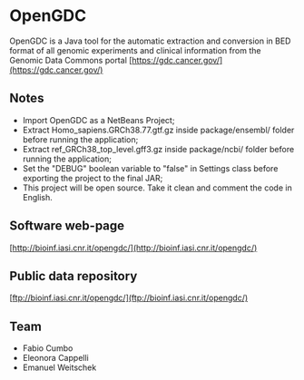 # OpenGDC
OpenGDC is a Java tool for the automatic extraction and conversion in BED format of all genomic experiments and clinical information from the Genomic Data Commons portal [https://gdc.cancer.gov/](https://gdc.cancer.gov/)

## Notes
- Import OpenGDC as a NetBeans Project;
- Extract Homo_sapiens.GRCh38.77.gtf.gz inside package/ensembl/ folder before running the application;
- Extract ref_GRCh38_top_level.gff3.gz inside package/ncbi/ folder before running the application;
- Set the "DEBUG" boolean variable to "false" in Settings class before exporting the project to the final JAR;
- This project will be open source. Take it clean and comment the code in English.

## Software web-page
[http://bioinf.iasi.cnr.it/opengdc/](http://bioinf.iasi.cnr.it/opengdc/)

## Public data repository
[ftp://bioinf.iasi.cnr.it/opengdc/](ftp://bioinf.iasi.cnr.it/opengdc/)

## Team
* Fabio Cumbo
* Eleonora Cappelli
* Emanuel Weitschek
